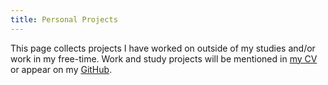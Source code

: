 ```yaml
---
title: Personal Projects
---
```


This page collects projects I have worked on outside of my studies and/or work
in my free-time. Work and study projects will be mentioned in
[my CV](/cv/GiulioStarace_CV.pdf) or appear on my
[GitHub](https://github.com/thesofakillers).

